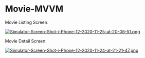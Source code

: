 # Movie-MVVM

Movie Listing Screen:

[![Simulator-Screen-Shot-i-Phone-12-2020-11-25-at-20-06-51.png](https://i.postimg.cc/5Nh2z36Y/Simulator-Screen-Shot-i-Phone-12-2020-11-25-at-20-06-51.png)](https://postimg.cc/N5xtqR8B)

Movie Detail Screen:

[![Simulator-Screen-Shot-i-Phone-12-2020-11-24-at-21-21-47.png](https://i.postimg.cc/t4d7Cxvm/Simulator-Screen-Shot-i-Phone-12-2020-11-24-at-21-21-47.png)](https://postimg.cc/QFtjfH3p)

